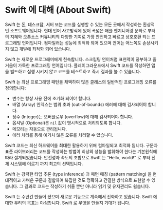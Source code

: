 # Swift 에 대해 \(About Swift\)

<!--
Swift is a fantastic way to write software, whether it’s for phones, desktops, servers, or anything else that runs code. It’s a safe, fast, and interactive programming language that combines the best in modern language thinking with wisdom from the wider Apple engineering culture and the diverse contributions from its open-source community. The compiler is optimized for performance and the language is optimized for development, without compromising on either.

Swift is friendly to new programmers. It’s an industrial-quality programming language that’s as expressive and enjoyable as a scripting language. Writing Swift code in a playground lets you experiment with code and see the results immediately, without the overhead of building and running an app.

Swift defines away large classes of common programming errors by adopting modern programming patterns:

Variables are always initialized before use.
Array indices are checked for out-of-bounds errors.
Integers are checked for overflow.
Optionals ensure that nil values are handled explicitly.
Memory is managed automatically.
Error handling allows controlled recovery from unexpected failures.

Swift code is compiled and optimized to get the most out of modern hardware. The syntax and standard library have been designed based on the guiding principle that the obvious way to write your code should also perform the best. Its combination of safety and speed make Swift an excellent choice for everything from “Hello, world!” to an entire operating system.

Swift combines powerful type inference and pattern matching with a modern, lightweight syntax, allowing complex ideas to be expressed in a clear and concise manner. As a result, code is not just easier to write, but easier to read and maintain as well.

Swift has been years in the making, and it continues to evolve with new features and capabilities. Our goals for Swift are ambitious. We can’t wait to see what you create with it.
-->

Swift 는 폰, 데스크탑, 서버 또는 코드를 실행할 수 있는 모든 곳에서 작성하는 환상적인 소프트웨어입니다. 현대 언어 사고방식에 있어 폭넓은 애플 엔지니어링 문화로 부터의 지혜와 오픈소스 커뮤니티의 다양한 기여로 가장 안전하고 빠르고 상호호환 되는 프로그래밍 언어입니다. 컴파일러는 성능에 최적화 되어 있으며 언어는 어느쪽도 손상시키지 않고 개발에 최적화 되어 있습니다.

Swift 는 새로운 프로그래머에게 친숙합니다. 스크립팅 언어처럼 표현력이 풍부하고 즐거움이 가득한 프로그래밍 언어입니다. 플레이그라운드에서 Swift 코드를 작성하면 앱을 빌드하고 실행 시키지 않고 코드를 테스트하고 즉시 결과를 볼 수 있습니다.

Swift 는 최신 프로그래밍 패턴을 채택하여 많은 클래스의 일반적인 프로그래밍 오류를 정의합니다:

* 변수는 항상 사용 전에 초기화 되어야 합니다.
* 배열 (Array) 인덱스는 범위 초과 \(out-of-bounds\) 에러에 대해 검사되어야 합니다.
* 정수 \(Integer\)는 오버플로우 \(overflow\)에 대해 검사되어야 합니다.
* 옵셔널 \(Optional\)은 `nil` 값이 명시적으로 처리되도록 합니다.
* 메모리는 자동으로 관리됩니다.
* 에러 처리를 통해 예기치 않은 오류를 처리할 수 있습니다.

Swift 코드는 최신 하드웨어를 최대한 활용하기 위해 컴파일되고 최적화 됩니다. 구문과 표준 라이브러리는 코드를 작성하는 방법이 최상의 성능을 발휘해야 한다는 기본원칙에 따라 설계되었습니다. 안전성과 속도의 조합으로 Swift 는 "Hello, world!" 로 부터 전체 시스템에 이르기 까지 최고의 선택입니다.

Swift 는 강력한 타입 추론 (type inference) 과 패턴 매칭 (pattern matching) 을 현대적이고 가벼운 구문과 결합하여 복잡한 것도 명확하고 간결한 방식으로 표현할 수 있습니다. 그 결과로 코드는 작성하기 쉬울 뿐만 아니라 읽기 및 유지관리도 쉽습니다.

Swift 는 수년간 만들어 졌으며 새로운 기능으로 계속해서 진화하고 있습니다. Swift 에 대한 우리의 목표는 야심찹니다. Swift 로 무엇을 만들지 기대가 됩니다.

